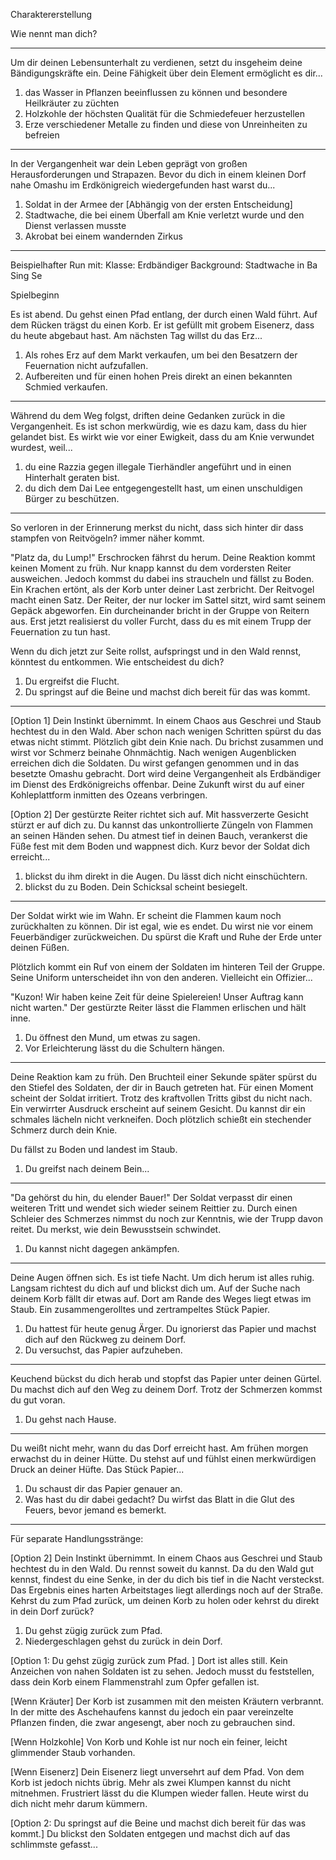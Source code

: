 Charaktererstellung

Wie nennt man dich?

---

Um dir deinen Lebensunterhalt zu verdienen, setzt du insgeheim deine Bändigungskräfte ein.
Deine Fähigkeit über dein Element ermöglicht es dir...

1. das Wasser in Pflanzen beeinflussen zu können und besondere Heilkräuter zu züchten
2. Holzkohle der höchsten Qualität für die Schmiedefeuer herzustellen
3. Erze verschiedener Metalle zu finden und diese von Unreinheiten zu befreien

---

In der Vergangenheit war dein Leben geprägt von großen Herausforderungen und Strapazen.
Bevor du dich in einem kleinen Dorf nahe Omashu im Erdkönigreich wiedergefunden hast
warst du...

1. Soldat in der Armee der [Abhängig von der ersten Entscheidung]
2. Stadtwache, die bei einem Überfall am Knie verletzt wurde und den Dienst verlassen musste
3. Akrobat bei einem wandernden Zirkus

---

Beispielhafter Run mit:
Klasse: Erdbändiger
Background: Stadtwache in Ba Sing Se

Spielbeginn

Es ist abend. Du gehst einen Pfad entlang, der durch einen Wald führt.
Auf dem Rücken trägst du einen Korb. Er ist gefüllt mit grobem Eisenerz, dass du heute abgebaut hast.
Am nächsten Tag willst du das Erz...

1. Als rohes Erz auf dem Markt verkaufen, um bei den Besatzern der Feuernation nicht aufzufallen.
2. Aufbereiten und für einen hohen Preis direkt an einen bekannten Schmied verkaufen.

---

Während du dem Weg folgst, driften deine Gedanken zurück in die Vergangenheit.
Es ist schon merkwürdig, wie es dazu kam, dass du hier gelandet bist.
Es wirkt wie vor einer Ewigkeit, dass du am Knie verwundet wurdest, weil...

1. du eine Razzia gegen illegale Tierhändler angeführt und in einen Hinterhalt geraten bist.
2. du dich dem Dai Lee entgegengestellt hast, um einen unschuldigen Bürger zu beschützen.


---

So verloren in der Erinnerung merkst du nicht, dass sich hinter dir dass stampfen von Reitvögeln?
immer näher kommt.

"Platz da, du Lump!"
Erschrocken fährst du herum. Deine Reaktion kommt keinen Moment zu früh. Nur knapp kannst du dem vordersten Reiter ausweichen.
Jedoch kommst du dabei ins straucheln und fällst zu Boden. Ein Krachen ertönt, als der Korb unter deiner Last zerbricht.
Der Reitvogel macht einen Satz. Der Reiter, der nur locker im Sattel sitzt, wird samt seinem Gepäck abgeworfen.
Ein durcheinander bricht in der Gruppe von Reitern aus.
Erst jetzt realisierst du voller Furcht, dass du es mit einem Trupp der Feuernation zu tun hast.

Wenn du dich jetzt zur Seite rollst, aufspringst und in den Wald rennst, könntest du entkommen.
Wie entscheidest du dich?

1. Du ergreifst die Flucht.
2. Du springst auf die Beine und machst dich bereit für das was kommt.

--- 

[Option 1]
Dein Instinkt übernimmt. In einem Chaos aus Geschrei und Staub hechtest du in den Wald.
Aber schon nach wenigen Schritten spürst du das etwas nicht stimmt.
Plötzlich gibt dein Knie nach. Du brichst zusammen und wirst vor Schmerz beinahe Ohnmächtig.
Nach wenigen Augenblicken erreichen dich die Soldaten. Du wirst gefangen genommen und in das besetzte Omashu gebracht.
Dort wird deine Vergangenheit als Erdbändiger im Dienst des Erdkönigreichs offenbar.
Deine Zukunft wirst du auf einer Kohleplattform inmitten des Ozeans verbringen.

[Option 2]
Der gestürzte Reiter richtet sich auf. Mit hassverzerte Gesicht stürzt er auf dich zu.
Du kannst das unkontrollierte Züngeln von Flammen an seinen Händen sehen.
Du atmest tief in deinen Bauch, verankerst die Füße fest mit dem Boden und wappnest dich.
Kurz bevor der Soldat dich erreicht...

1. blickst du ihm direkt in die Augen. Du lässt dich nicht einschüchtern.
2. blickst du zu Boden. Dein Schicksal scheint besiegelt.

---

Der Soldat wirkt wie im Wahn. Er scheint die Flammen kaum noch zurückhalten zu können.
Dir ist egal, wie es endet. Du wirst nie vor einem Feuerbändiger zurückweichen. 
Du spürst die Kraft und Ruhe der Erde unter deinen Füßen.

Plötzlich kommt ein Ruf von einem der Soldaten im hinteren Teil der Gruppe.
Seine Uniform unterscheidet ihn von den anderen. Vielleicht ein Offizier...

"Kuzon! Wir haben keine Zeit für deine Spielereien! Unser Auftrag kann nicht warten."
Der gestürzte Reiter lässt die Flammen erlischen und hält inne.

1. Du öffnest den Mund, um etwas zu sagen.
2. Vor Erleichterung lässt du die Schultern hängen.

---

Deine Reaktion kam zu früh. Den Bruchteil einer Sekunde später spürst du den Stiefel des Soldaten,
der dir in Bauch getreten hat.
Für einen Moment scheint der Soldat irritiert. Trotz des kraftvollen Tritts gibst du nicht nach.
Ein verwirrter Ausdruck erscheint auf seinem Gesicht. Du kannst dir ein schmales lächeln nicht verkneifen.
Doch plötzlich schießt ein stechender Schmerz durch dein Knie. 

Du fällst zu Boden und landest im Staub.

1. Du greifst nach deinem Bein...

---

"Da gehörst du hin, du elender Bauer!"
Der Soldat verpasst dir einen weiteren Tritt und wendet sich wieder seinem Reittier zu.
Durch einen Schleier des Schmerzes nimmst du noch zur Kenntnis, wie der Trupp davon reitet.
Du merkst, wie dein Bewusstsein schwindet.

1. Du kannst nicht dagegen ankämpfen.

---

Deine Augen öffnen sich.
Es ist tiefe Nacht. Um dich herum ist alles ruhig. Langsam richtest du dich auf und blickst dich um.
Auf der Suche nach deinem Korb fällt dir etwas auf. Dort am Rande des Weges liegt etwas im Staub.
Ein zusammengerolltes und zertrampeltes Stück Papier.

1. Du hattest für heute genug Ärger. Du ignorierst das Papier und machst dich auf den Rückweg zu deinem Dorf.
2. Du versuchst, das Papier aufzuheben.

---

Keuchend bückst du dich herab und stopfst das Papier unter deinen Gürtel. 
Du machst dich auf den Weg zu deinem Dorf. Trotz der Schmerzen kommst du gut voran.

1. Du gehst nach Hause.

---

Du weißt nicht mehr, wann du das Dorf erreicht hast. Am frühen morgen erwachst du in deiner Hütte.
Du stehst auf und fühlst einen merkwürdigen Druck an deiner Hüfte. Das Stück Papier...

1. Du schaust dir das Papier genauer an.
2. Was hast du dir dabei gedacht? Du wirfst das Blatt in die Glut des Feuers, bevor jemand es bemerkt.

---------------------------
Für separate Handlungsstränge:

[Option 2]
Dein Instinkt übernimmt. In einem Chaos aus Geschrei und Staub hechtest du in den Wald.
Du rennst soweit du kannst. Da du den Wald gut kennst, findest du eine Senke, in der du dich bis tief in die Nacht versteckst.
Das Ergebnis eines harten Arbeitstages liegt allerdings noch auf der Straße.
Kehrst du zum Pfad zurück, um deinen Korb zu holen oder kehrst du direkt in dein Dorf zurück?

1. Du gehst zügig zurück zum Pfad. 
2. Niedergeschlagen gehst du zurück in dein Dorf.

[Option 1: Du gehst zügig zurück zum Pfad. ]
Dort ist alles still. Kein Anzeichen von nahen Soldaten ist zu sehen.
Jedoch musst du feststellen, dass dein Korb einem Flammenstrahl zum Opfer gefallen ist.

[Wenn Kräuter]
Der Korb ist zusammen mit den meisten Kräutern verbrannt. 
In der mitte des Aschehaufens kannst du jedoch ein paar vereinzelte Pflanzen finden, 
die zwar angesengt, aber noch zu gebrauchen sind.

[Wenn Holzkohle]
Von Korb und Kohle ist nur noch ein feiner, leicht glimmender Staub vorhanden.

[Wenn Eisenerz]
Dein Eisenerz liegt unversehrt auf dem Pfad. Von dem Korb ist jedoch nichts übrig.
Mehr als zwei Klumpen kannst du nicht mitnehmen. Frustriert lässt du die Klumpen  wieder fallen.
Heute wirst du dich nicht mehr darum kümmern.

[Option 2: Du springst auf die Beine und machst dich bereit für das was kommt.]
Du blickst den Soldaten entgegen und machst dich auf das schlimmste gefasst...

